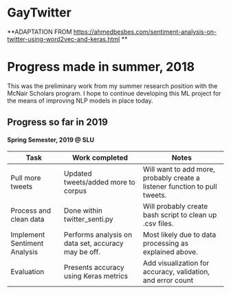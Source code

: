 # GayTwitter
**ADAPTATION FROM https://ahmedbesbes.com/sentiment-analysis-on-twitter-using-word2vec-and-keras.html **

# Progress made in summer, 2018
This was the preliminary work from my summer research position with the McNair Scholars program. I hope to continue developing this ML project for the means of improving NLP models in place today.


## Progress so far in 2019 

#### Spring Semester, 2019 @ SLU

Task | Work completed | Notes
------| ---------------| ---------
Pull more tweets | Updated tweets/added more to corpus | Will want to add more, probably create a listener function to pull tweets.
Process and clean data | Done within twitter_senti.py | Will probably create bash script to clean up .csv files.
Implement Sentiment Analysis | Performs analysis on data set, accuracy may be off. | Most likely due to data processing as explained above.
Evaluation | Presents accuracy using Keras metrics | Add visualization for accuracy, validation, and error count

